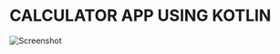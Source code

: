 # CALCULATOR APP USING KOTLIN
![Screenshot](https://raw.githubusercontent.com/RuchiteshPM/CALCPRO-app/master/SS.png?token=An-pSbHpW37rlrbYLE6tJjHvCkx5uYPMks5cQhAiwA%3D%3D)
